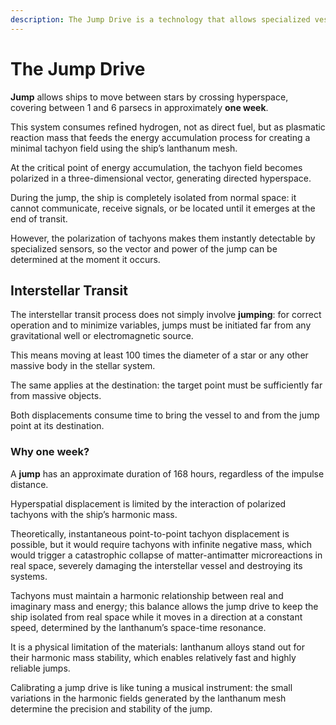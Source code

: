 ```yaml
---
description: The Jump Drive is a technology that allows specialized vessels to create directed hyperspace.
---
```


# The Jump Drive

**Jump** allows ships to move between stars by crossing hyperspace, covering between 1 and 6 parsecs in approximately **one week**.

This system consumes refined hydrogen, not as direct fuel, but as plasmatic reaction mass that feeds the energy accumulation process for creating a minimal tachyon field using the ship’s lanthanum mesh.

At the critical point of energy accumulation, the tachyon field becomes polarized in a three-dimensional vector, generating directed hyperspace.

During the jump, the ship is completely isolated from normal space: it cannot communicate, receive signals, or be located until it emerges at the end of transit.

However, the polarization of tachyons makes them instantly detectable by specialized sensors, so the vector and power of the jump can be determined at the moment it occurs.

## Interstellar Transit

The interstellar transit process does not simply involve **jumping**: for correct operation and to minimize variables, jumps must be initiated far from any gravitational well or electromagnetic source.

This means moving at least 100 times the diameter of a star or any other massive body in the stellar system.

The same applies at the destination: the target point must be sufficiently far from massive objects.

Both displacements consume time to bring the vessel to and from the jump point at its destination.

### Why one week?

A **jump** has an approximate duration of 168 hours, regardless of the impulse distance.

Hyperspatial displacement is limited by the interaction of polarized tachyons with the ship’s harmonic mass.

Theoretically, instantaneous point-to-point tachyon displacement is possible, but it would require tachyons with infinite negative mass, which would trigger a catastrophic collapse of matter-antimatter microreactions in real space, severely damaging the interstellar vessel and destroying its systems.

Tachyons must maintain a harmonic relationship between real and imaginary mass and energy; this balance allows the jump drive to keep the ship isolated from real space while it moves in a direction at a constant speed, determined by the lanthanum’s space-time resonance.

It is a physical limitation of the materials: lanthanum alloys stand out for their harmonic mass stability, which enables relatively fast and highly reliable jumps.

Calibrating a jump drive is like tuning a musical instrument: the small variations in the harmonic fields generated by the lanthanum mesh determine the precision and stability of the jump.
